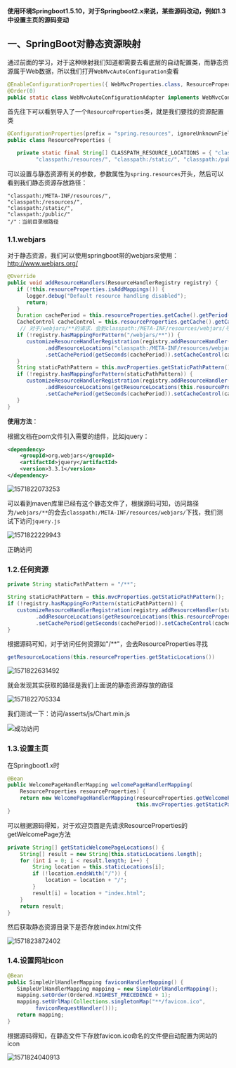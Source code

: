 **使用环境Springboot1.5.10，对于Springboot2.x来说，某些源码改动，例如1.3中设置主页的源码变动**

## 一、SpringBoot对静态资源映射

通过前面的学习，对于这种映射我们知道都需要去看底层的自动配置类，而静态资源属于Web数据，所以我们打开`WebMvcAutoConfiguration`查看

```java
@EnableConfigurationProperties({ WebMvcProperties.class, ResourceProperties.class })
@Order(0)
public static class WebMvcAutoConfigurationAdapter implements WebMvcConfigurer {
```

首先往下可以看到导入了一个`ResourceProperties`类，就是我们要找的资源配置类

```java
@ConfigurationProperties(prefix = "spring.resources", ignoreUnknownFields = false)
public class ResourceProperties {

   private static final String[] CLASSPATH_RESOURCE_LOCATIONS = { "classpath:/META-INF/resources/",
         "classpath:/resources/", "classpath:/static/", "classpath:/public/" };
```

可以设置与静态资源有关的参数，参数属性为`spring.resources`开头，然后可以看到我们静态资源存放路径：

```
"classpath:/META-INF/resources/",
"classpath:/resources/",
"classpath:/static/",
"classpath:/public/"
"/"：当前目录根路径
```

### 1.1.webjars

对于静态资源，我们可以使用springboot带的webjars来使用：http://www.webjars.org/

```java
@Override
public void addResourceHandlers(ResourceHandlerRegistry registry) {
   if (!this.resourceProperties.isAddMappings()) {
      logger.debug("Default resource handling disabled");
      return;
   }
   Duration cachePeriod = this.resourceProperties.getCache().getPeriod();
   CacheControl cacheControl = this.resourceProperties.getCache().getCachecontrol().toHttpCacheControl();
    // 对于/webjars/**的请求，会到classpath:/META-INF/resources/webjars/寻找静态文件
   if (!registry.hasMappingForPattern("/webjars/**")) {
      customizeResourceHandlerRegistration(registry.addResourceHandler("/webjars/**")
            .addResourceLocations("classpath:/META-INF/resources/webjars/")
            .setCachePeriod(getSeconds(cachePeriod)).setCacheControl(cacheControl));
   }
   String staticPathPattern = this.mvcProperties.getStaticPathPattern();
   if (!registry.hasMappingForPattern(staticPathPattern)) {
      customizeResourceHandlerRegistration(registry.addResourceHandler(staticPathPattern)
            .addResourceLocations(getResourceLocations(this.resourceProperties.getStaticLocations()))
            .setCachePeriod(getSeconds(cachePeriod)).setCacheControl(cacheControl));
   }
}
```

**使用方法**：

根据文档在pom文件引入需要的组件，比如jquery：

```xml
<dependency>
    <groupId>org.webjars</groupId>
    <artifactId>jquery</artifactId>
    <version>3.3.1</version>
</dependency>
```

![1571822073253](C:\Users\S1\AppData\Roaming\Typora\typora-user-images\1571822073253.png)

可以看到maven库里已经有这个静态文件了，根据源码可知，访问路径为`/webjars/**`的会去`classpath:/META-INF/resources/webjars/`下找，我们测试下访问`jquery.js`

![1571822229943](C:\Users\S1\AppData\Roaming\Typora\typora-user-images\1571822229943.png)

正确访问

### 1.2.任何资源

```java
private String staticPathPattern = "/**";

String staticPathPattern = this.mvcProperties.getStaticPathPattern();
if (!registry.hasMappingForPattern(staticPathPattern)) {
   customizeResourceHandlerRegistration(registry.addResourceHandler(staticPathPattern)
         .addResourceLocations(getResourceLocations(this.resourceProperties.getStaticLocations()))
         .setCachePeriod(getSeconds(cachePeriod)).setCacheControl(cacheControl));
}
```

根据源码可知，对于访问任何资源如"/**"，会去ResourceProperties寻找

```java
getResourceLocations(this.resourceProperties.getStaticLocations())
```

![1571822631492](C:\Users\S1\AppData\Roaming\Typora\typora-user-images\1571822631492.png)

就会发现其实获取的路径是我们上面说的静态资源存放的路径

![1571822705334](C:\Users\S1\AppData\Roaming\Typora\typora-user-images\1571822774762.png)

我们测试一下：访问/asserts/js/Chart.min.js

![成功访问](C:\Users\S1\AppData\Roaming\Typora\typora-user-images\1571823047885.png)

### 1.3.设置主页

在Springboot1.x时

```java
@Bean
public WelcomePageHandlerMapping welcomePageHandlerMapping(
    ResourceProperties resourceProperties) {
    return new WelcomePageHandlerMapping(resourceProperties.getWelcomePage(),
                                         this.mvcProperties.getStaticPathPattern());
}
```

可以根据源码得知，对于欢迎页面是先请求ResourceProperties的getWelcomePage方法

```java
private String[] getStaticWelcomePageLocations() {
    String[] result = new String[this.staticLocations.length];
    for (int i = 0; i < result.length; i++) {
        String location = this.staticLocations[i];
        if (!location.endsWith("/")) {
            location = location + "/";
        }
        result[i] = location + "index.html";
    }
    return result;
}
```

然后获取静态资源目录下是否存放index.html文件

![1571823872402](C:\Users\S1\AppData\Roaming\Typora\typora-user-images\1571823872402.png)

### 1.4.设置网址icon

```java
@Bean
public SimpleUrlHandlerMapping faviconHandlerMapping() {
   SimpleUrlHandlerMapping mapping = new SimpleUrlHandlerMapping();
   mapping.setOrder(Ordered.HIGHEST_PRECEDENCE + 1);
   mapping.setUrlMap(Collections.singletonMap("**/favicon.ico",
         faviconRequestHandler()));
   return mapping;
}
```

根据源码得知，在静态文件下存放favicon.ico命名的文件便自动配置为网站的icon

![1571824040913](C:\Users\S1\AppData\Roaming\Typora\typora-user-images\1571824040913.png)